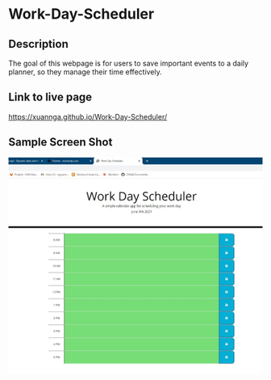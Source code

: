 # Work-Day-Scheduler

## Description
The goal of this webpage is for users to save important events to a daily planner, so they manage their time effectively.

## Link to live page
https://xuannga.github.io/Work-Day-Scheduler/

## Sample Screen Shot
![ScreenShot](/images/screenshot.jpg)

